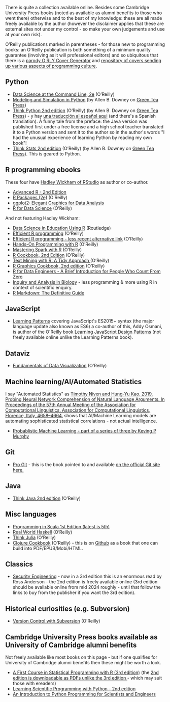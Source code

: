 There is quite a collection available online. Besides some Cambridge University Press books (noted as available as alumni benefits to those who went there) otherwise and to the best of my knowledge: these are all made freely available by the author (however the disclaimer applies that these are external sites not under my control - so make your own judgements and use at your own risk).

O’Reilly publications marked in parentheses - for those new to programming books: an O’Reilly publication is both something of a minimum quality guarantee (involving as it will professional editors) and so ubiquitous that there is a [parody O RLY Cover Generator](https://dev.to/rly) and [repository of covers sending up various aspects of programming culture](https://github.com/thepracticaldev/orly-full-res). 


## Python 

* [Data Science at the Command Line, 2e](https://datascienceatthecommandline.com/2e/chapter-2-getting-started.html) (O’Reilly)
* [Modeling and Simulation in Python](https://allendowney.github.io/ModSimPy/index.html) (by Allen B. Downey on [Green Tea Press](https://greenteapress.com/wp/))
* [Think Python 2nd edition](https://greenteapress.com/wp/think-python-2e/) (O’Reilly) (by Allen B. Downey on [Green Tea Press](https://greenteapress.com/wp/)) - y hay [una  traducción al español aqui](https://github.com/espinoza/ThinkPython2-spanish) (and there's a Spanish translation). A funny tale from the preface: the Java version was published first under a free license and a high school teacher translated it to a Python version and sent it to the author so in the author's words "I had the unusual experience of learning Python by reading my own book"!
* [Think Stats 2nd edition](https://greenteapress.com/wp/think-stats-2e/) (O’Reilly) (by Allen B. Downey on [Green Tea Press](https://greenteapress.com/wp/)). This is geared to Python.


## R programming ebooks

These four have [Hadley Wickham of RStudio](https://hadley.nz/) as author or co-author.

* [Advanced R - 2nd Edition](https://adv-r.hadley.nz/)
* [R Packages (2e)](https://r-pkgs.org/) (O’Reilly)
* [ggplot2: Elegant Graphics for Data Analysis ](https://ggplot2-book.org/) 
* [R for Data Science](https://r4ds.had.co.nz/) (O’Reilly) 


And not featuring Hadley Wickham:

* [Data Science in Education Using R](https://datascienceineducation.com/) (Routledge)
* [Efficient R programming](https://csgillespie.github.io/efficientR/) (O’Reilly)
* [Efficient R programming - less recent alternative link](https://bookdown.org/csgillespie/efficientR/) (O’Reilly)
* [Hands-On Programming with R](https://rstudio-education.github.io/hopr/) (O’Reilly)
* [Mastering Spark with R](https://therinspark.com/) (O’Reilly)
* [R Cookbook, 2nd Edition](https://rc2e.com/) (O’Reilly)
* [Text Mining with R: A Tidy Approach ](https://www.tidytextmining.com/) (O’Reilly)
* [R Graphics Cookbook, 2nd edition](https://r-graphics.org/) (O’Reilly)
* [R for Data Engineers - A Brief Introduction for People Who Count From Zero](https://tidynomicon.github.io/tidynomicon/) 
* [Inquiry and Analysis in Biology](https://bookdown.org/jeffwesner/Inquiry_Textbook/) - less programming & more using R in context of scientific enquiry.
* [R Markdown: The Definitive Guide](https://bookdown.org/yihui/rmarkdown/) 



## JavaScript 
* [Learning Patterns](https://www.patterns.dev/book/) covering JavaScript's ES2015+ syntax (the major language update also known as ES6) a co-author of this, Addy Osmani, is author of the O'Reilly book [Learning JavaScript Design Patterns](https://www.oreilly.com/library/view/learning-javascript-design/9781098139865/) (not freely available online unlike the Learning Patterns book).


## Dataviz
* [Fundamentals of Data Visualization](https://clauswilke.com/dataviz/) (O’Reilly)

## Machine learning/AI/Automated Statistics

I say "Automated Statistics" as [Timothy Niven and Hung-Yu Kao. 2019. Probing Neural Network Comprehension of Natural Language Arguments. In Proceedings of the 57th Annual Meeting of the Association for Computational Linguistics. Association for Computational Linguistics, Florence, Italy, 4658–4664.](https://doi.org/10.18653/v1/P19-1459) shows that AI/Machine Learning models are automating sophisticated statistical correlations - not actual intelligence.

* [Probablistic Machine Learning - part of a series of three by Keving P Murphy](https://github.com/probml/pml-book)

## Git
* [Pro Git](https://link.springer.com/book/10.1007/978-1-4842-0076-6) - this is the book pointed to and available [on the official Git site here.](https://git-scm.com/book/en/v2)

## Java
* [Think Java 2nd edition](https://greenteapress.com/wp/think-java-2e/) (O’Reilly)

## Misc languages
* [Programming in Scala 1st Edition (latest is 5th)](https://www.artima.com/pins1ed/)
* [Real World Haskell](http://book.realworldhaskell.org/) (O’Reilly)
* [Think Julia](https://benlauwens.github.io/ThinkJulia.jl/latest/book.html) (O’Reilly)
* [Clojure Cookbook](http://clojure-cookbook.com/) (O’Reilly) - this is on [Github](http://github.com/clojure-cookbook/clojure-cookbook) as a book that one can build into PDF/EPUB/Mobi/HTML.


## Classics
* [Security Engineering](https://www.cl.cam.ac.uk/~rja14/book.html) - now in a 3rd edition this is an enormous read by Ross Anderson - the 2nd edition is freely available online (3rd edition should be available online from mid 2024 roughly - until that follow the links to buy from the publisher if you want the 3rd edition). 


## Historical curiosities (e.g. Subversion)
* [Version Control with Subversion](https://svnbook.red-bean.com/) (O’Reilly)


## Cambridge University Press books available as University of Cambridge alumni benefits

Not freely available like most books on this page - but if one qualifies for University of Cambridge alumni benefits then these might be worth a look.

* [A First Course in Statistical Programming with R (3rd edition)](https://www.cambridge.org/highereducation/books/a-first-course-in-statistical-programming-with-r/0CEDD40A37D273025535A03F1156A2CF#overview) (the [2nd edition is downloadable as PDFs unlike the 3rd edition ](https://www.cambridge.org/core/books/first-course-in-statistical-programming-with-r/2160702CBAAC2D3CE9204EC5D46260BA) - which may suit those with ereaders)
* [Learning Scientific Programming with Python - 2nd edition](https://www.cambridge.org/core/books/learning-scientific-programming-with-python/DEFE574792AE43C8B9AD23C8C39AB87F)
* [An Introduction to Python Programming for Scientists and Engineers](https://www.cambridge.org/highereducation/books/an-introduction-to-python-programming-for-scientists-and-engineers/271C02A02E8B775066316E92A68E187A#overview)
